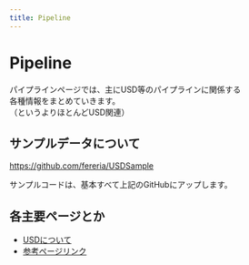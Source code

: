 ```yaml
---
title: Pipeline
---
```

# Pipeline

パイプラインページでは、主にUSD等のパイプラインに関係する  
各種情報をまとめていきます。  
（というよりほとんどUSD関連）  
  
## サンプルデータについて

https://github.com/fereria/USDSample  
  
サンプルコードは、基本すべて上記のGitHubにアップします。  

## 各主要ページとか

* [USDについて](01_USD/02_whats_USD.md)
* [参考ページリンク](99_link.md)